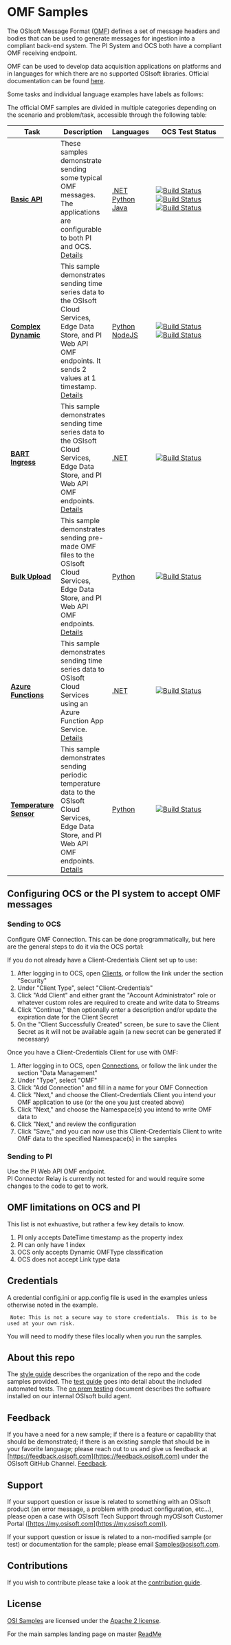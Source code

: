 # OMF Samples

The OSIsoft Message Format ([OMF](https://pisquare.osisoft.com/community/developers-club/omf)) defines a set of message headers and bodies that can be used to generate messages for ingestion into a compliant back-end system. The PI System and OCS both have a compliant OMF receiving endpoint.

OMF can be used to develop data acquisition applications on platforms and in languages for which there are no supported OSIsoft libraries. Official documentation can be found [here](https://omf-docs.readthedocs.io/en/latest/).

Some tasks and individual language examples have labels as follows:

The official OMF samples are divided in multiple categories depending on the scenario and problem/task, accessible through the following table:

| Task                                                                | Description                                                                                                                                                                                                | Languages                                                                                                                                  | &nbsp;&nbsp;&nbsp;OCS&nbsp;Test&nbsp;Status&nbsp;&nbsp;&nbsp;&nbsp;&nbsp;&nbsp;&nbsp;                                                                                                                                                                                                                                                                                                                                                                                                                                                                                                                                                                                                                                                                                                               | &nbsp;&nbsp;&nbsp;EDS&nbsp;Test&nbsp;Status&nbsp;&nbsp;&nbsp;&nbsp;&nbsp;&nbsp;&nbsp;                                                                                                                                                                                                                                                                                                                                                                    | &nbsp;&nbsp;&nbsp;&nbsp;PI&nbsp;Test&nbsp;Status&nbsp;&nbsp;&nbsp;&nbsp;&nbsp;&nbsp;&nbsp;                                                                                                                                                                                                                                                                                                                                                                                                                                                                                                                                                                                                                                                                                                                            |
| ------------------------------------------------------------------- | ---------------------------------------------------------------------------------------------------------------------------------------------------------------------------------------------------------- | ------------------------------------------------------------------------------------------------------------------------------------------ | --------------------------------------------------------------------------------------------------------------------------------------------------------------------------------------------------------------------------------------------------------------------------------------------------------------------------------------------------------------------------------------------------------------------------------------------------------------------------------------------------------------------------------------------------------------------------------------------------------------------------------------------------------------------------------------------------------------------------------------------------------------------------------------------------- | -------------------------------------------------------------------------------------------------------------------------------------------------------------------------------------------------------------------------------------------------------------------------------------------------------------------------------------------------------------------------------------------------------------------------------------------------------- | --------------------------------------------------------------------------------------------------------------------------------------------------------------------------------------------------------------------------------------------------------------------------------------------------------------------------------------------------------------------------------------------------------------------------------------------------------------------------------------------------------------------------------------------------------------------------------------------------------------------------------------------------------------------------------------------------------------------------------------------------------------------------------------------------------------------- |
| **[Basic API](basic_samples/OMF_API)**                              | These samples demonstrate sending some typical OMF messages. The applications are configurable to both PI and OCS. [Details](basic_samples/OMF_API)                                                        | [.NET](basic_samples/OMF_API/CSharp/OMF_API)</br>[Python](basic_samples/OMF_API/Python3)</br>[Java](basic_samples/OMF_API/Java/omfapijava) | [![Build Status](https://dev.azure.com/osieng/engineering/_apis/build/status/product-readiness/OMF/OMF_API_DotNet?branchName=master&jobName=Tests_OCS)](https://dev.azure.com/osieng/engineering/_build?definitionId=943&branchName=master&jobName=Tests_OCS) </br> [![Build Status](https://dev.azure.com/osieng/engineering/_apis/build/status/product-readiness/OMF/OMF_API_Python?branchName=master&jobName=Tests_OCS)](https://dev.azure.com/osieng/engineering/_build?definitionId=949&branchName=master&jobName=Tests_OCS) </br> [![Build Status](https://dev.azure.com/osieng/engineering/_apis/build/status/product-readiness/OMF/OMF_API_Java?branchName=master&jobName=Tests_OCS)](https://dev.azure.com/osieng/engineering/_build?definitionId=945&branchName=master&jobName=Tests_OCS) | Not Run </br>Not Run </br>Not Run                                                                                                                                                                                                                                                                                                                                                                                                                        | [![Build Status](https://dev.azure.com/osieng/engineering/_apis/build/status/product-readiness/OMF/OMF_API_DotNet?branchName=master&jobName=Tests_OnPrem)](https://dev.azure.com/osieng/engineering/_build?definitionId=943&branchName=master&jobName=Tests_OnPrem) </br> [![Build Status](https://dev.azure.com/osieng/engineering/_apis/build/status/product-readiness/OMF/OMF_API_Python?branchName=master&jobName=Tests_OnPrem)](https://dev.azure.com/osieng/engineering/_build?definitionId=949&branchName=master&jobName=Tests_OnPrem) </br> [![Build Status](https://dev.azure.com/osieng/engineering/_apis/build/status/product-readiness/OMF/OMF_API_Java?branchName=master&jobName=Tests_OnPrem)](https://dev.azure.com/osieng/engineering/_build?definitionId=945&branchName=master&jobName=Tests_OnPrem) |
| **[Complex Dynamic](basic_samples/Complex_Dynamic)**                | This sample demonstrates sending time series data to the OSIsoft Cloud Services, Edge Data Store, and PI Web API OMF endpoints. It sends 2 values at 1 timestamp. [Details](basic_samples/Complex_Dynamic) | [Python](basic_samples/Complex_Dynamic/Python) </br> [NodeJS](basic_samples/Complex_Dynamic/NodeJS)                                        | [![Build Status](https://dev.azure.com/osieng/engineering/_apis/build/status/product-readiness/OMF/OMF_DC_Python?branchName=master&jobName=Tests_OCS)](https://dev.azure.com/osieng/engineering/_build?definitionId=1436&branchName=master) </br> [![Build Status](https://dev.azure.com/osieng/engineering/_apis/build/status/product-readiness/OMF/OMF_DC_nodeJS?jobName=Tests_OCS)](https://dev.azure.com/osieng/engineering/_build?definitionId=1507)                                                                                                                                                                                                                                                                                                                                           | [![Build Status](https://dev.azure.com/osieng/engineering/_apis/build/status/product-readiness/OMF/OMF_DC_Python?branchName=master&jobName=Tests_EDS)](https://dev.azure.com/osieng/engineering/_build?definitionId=1436&branchName=master)</br> [![Build Status](https://dev.azure.com/osieng/engineering/_apis/build/status/product-readiness/OMF/OMF_DC_nodeJS?jobName=Tests_EDS)](https://dev.azure.com/osieng/engineering/_build?definitionId=1507) | [![Build Status](https://dev.azure.com/osieng/engineering/_apis/build/status/product-readiness/OMF/OMF_DC_Python?branchName=master&jobName=Tests_OnPrem)](https://dev.azure.com/osieng/engineering/_build?definitionId=1436&branchName=master)</br> [![Build Status](https://dev.azure.com/osieng/engineering/_apis/build/status/product-readiness/OMF/OMF_DC_nodeJS?jobName=Tests_OnPrem)](https://dev.azure.com/osieng/engineering/_build?definitionId=1507)                                                                                                                                                                                                                                                                                                                                                        |
| **[BART Ingress](advanced_samples/BartIngress/DotNet)**             | This sample demonstrates sending time series data to the OSIsoft Cloud Services, Edge Data Store, and PI Web API OMF endpoints. [Details](advanced_samples/BartIngress/DotNet)                             | [.NET](advanced_samples/BartIngress/DotNet)                                                                                                | [![Build Status](https://dev.azure.com/osieng/engineering/_apis/build/status/product-readiness/OMF/BartIngress_DotNet?branchName=master)](https://dev.azure.com/osieng/engineering/_build?definitionId=1425&branchName=master)                                                                                                                                                                                                                                                                                                                                                                                                                                                                                                                                                                      | [![Build Status](https://dev.azure.com/osieng/engineering/_apis/build/status/product-readiness/OMF/BartIngress_DotNet?branchName=master)](https://dev.azure.com/osieng/engineering/_build?definitionId=1425&branchName=master)                                                                                                                                                                                                                           | [![Build Status](https://dev.azure.com/osieng/engineering/_apis/build/status/product-readiness/OMF/BartIngress_DotNet?branchName=master)](https://dev.azure.com/osieng/engineering/_build?definitionId=1425&branchName=master)                                                                                                                                                                                                                                                                                                                                                                                                                                                                                                                                                                                        |
| **[Bulk Upload](advanced_samples/Bulk_Uploader/Python)**            | This sample demonstrates sending pre-made OMF files to the OSIsoft Cloud Services, Edge Data Store, and PI Web API OMF endpoints. [Details](advanced_samples/Bulk_Uploader/Python)                         | [Python](advanced_samples/Bulk_Uploader/Python)                                                                                            | [![Build Status](https://dev.azure.com/osieng/engineering/_apis/build/status/product-readiness/OMF/OMF_BU_Python?branchName=master&jobName=Tests_OCS)](https://dev.azure.com/osieng/engineering/_build?definitionId=1679&branchName=master)                                                                                                                                                                                                                                                                                                                                                                                                                                                                                                                                                         | [![Build Status](https://dev.azure.com/osieng/engineering/_apis/build/status/product-readiness/OMF/OMF_BU_Python?branchName=master&jobName=Tests_EDS)](https://dev.azure.com/osieng/engineering/_build?definitionId=1679&branchName=master)                                                                                                                                                                                                              | [![Build Status](https://dev.azure.com/osieng/engineering/_apis/build/status/product-readiness/OMF/OMF_BU_Python?branchName=master&jobName=Tests_OnPrem)](https://dev.azure.com/osieng/engineering/_build?definitionId=1679&branchName=master)                                                                                                                                                                                                                                                                                                                                                                                                                                                                                                                                                                        |
| **[Azure Functions](advanced_samples/AzureFunctions/DotNet)**       | This sample demonstrates sending time series data to OSIsoft Cloud Services using an Azure Function App Service. [Details](advanced_samples/AzureFunctions/DotNet)                                         | [.NET](advanced_samples/AzureFunctions/DotNet)                                                                                             | [![Build Status](https://dev.azure.com/osieng/engineering/_apis/build/status/product-readiness/OMF/AzureFunctions_DotNet?branchName=master)](https://dev.azure.com/osieng/engineering/_build?definitionId=1743&branchName=master)                                                                                                                                                                                                                                                                                                                                                                                                                                                                                                                                                                   | N/A                                                                                                                                                                                                                                                                                                                                                                                                                                                      | N/A                                                                                                                                                                                                                                                                                                                                                                                                                                                                                                                                                                                                                                                                                                                                                                                                                   |
| **[Temperature Sensor](advanced_samples/TemperatureSensor/Python)** | This sample demonstrates sending periodic temperature data to the OSIsoft Cloud Services, Edge Data Store, and PI Web API OMF endpoints. [Details](advanced_samples/TemperatureSensor/Python)              | [Python](advanced_samples/TemperatureSensor/Python)                                                                                        | [![Build Status](https://dev.azure.com/osieng/engineering/_apis/build/status/product-readiness/OMF/OMF_Temp_Python?branchName=master&jobName=Tests_OCS)](https://dev.azure.com/osieng/engineering/_build/latest?definitionId=2164&branchName=master)                                                                                                                                                                                                                                                                                                                                                                                                                                                                                                                                                | [![Build Status](https://dev.azure.com/osieng/engineering/_apis/build/status/product-readiness/OMF/OMF_Temp_Python?branchName=master&jobName=Tests_EDS)](https://dev.azure.com/osieng/engineering/_build/latest?definitionId=2164&branchName=master)                                                                                                                                                                                                     | [![Build Status](https://dev.azure.com/osieng/engineering/_apis/build/status/product-readiness/OMF/OMF_Temp_Python?branchName=master&jobName=Tests_PI)](https://dev.azure.com/osieng/engineering/_build/latest?definitionId=2164&branchName=master)                                                                                                                                                                                                                                                                                                                                                                                                                                                                                                                                                                   |

## Configuring OCS or the PI system to accept OMF messages

### Sending to OCS

Configure OMF Connection. This can be done programmatically, but here are the general steps to do it via the OCS portal:

If you do not already have a Client-Credentials Client set up to use:

1. After logging in to OCS, open [Clients](https://cloud.osisoft.com/clients), or follow the link under the section "Security"
1. Under "Client Type", select "Client-Credentials"
1. Click "Add Client" and either grant the "Account Administrator" role or whatever custom roles are required to create and write data to Streams
1. Click "Continue," then optionally enter a description and/or update the expiration date for the Client Secret
1. On the "Client Successfully Created" screen, be sure to save the Client Secret as it will not be available again (a new secret can be generated if necessary)

Once you have a Client-Credentials Client for use with OMF:

1. After logging in to OCS, open [Connections](https://cloud.osisoft.com/connections), or follow the link under the section "Data Management"
1. Under "Type", select "OMF"
1. Click "Add Connection" and fill in a name for your OMF Connection
1. Click "Next," and choose the Client-Credentials Client you intend your OMF application to use (or the one you just created above)
1. Click "Next," and choose the Namespace(s) you intend to write OMF data to
1. Click "Next," and review the configuration
1. Click "Save," and you can now use this Client-Credentials Client to write OMF data to the specified Namespace(s) in the samples

### Sending to PI

Use the PI Web API OMF endpoint.  
PI Connector Relay is currently not tested for and would require some changes to the code to get to work.

## OMF limitations on OCS and PI

This list is not exhuastive, but rather a few key details to know.

1. PI only accepts DateTime timestamp as the property index
1. PI can only have 1 index
1. OCS only accepts Dynamic OMFType classification
1. OCS does not accept Link type data

## Credentials

A credential config.ini or app.config file is used in the examples unless otherwise noted in the example.

     Note: This is not a secure way to store credentials.  This is to be used at your own risk.

You will need to modify these files locally when you run the samples.

## About this repo

The [style guide](https://github.com/osisoft/OSI-Samples/blob/master/STYLE_GUIDE.md) describes the organization of the repo and the code samples provided. The [test guide](https://github.com/osisoft/OSI-Samples/blob/master/TEST_GUIDE.md) goes into detail about the included automated tests. The [on prem testing](https://github.com/osisoft/OSI-Samples/blob/master/miscellaneous/ON_PREM_TESTING.md) document describes the software installed on our internal OSIsoft build agent.

## Feedback

If you have a need for a new sample; if there is a feature or capability that should be demonstrated; if there is an existing sample that should be in your favorite language; please reach out to us and give us feedback at [https://feedback.osisoft.com](https://feedback.osisoft.com) under the OSIsoft GitHub Channel. [Feedback](https://feedback.osisoft.com/forums/922279-osisoft-github).

## Support

If your support question or issue is related to something with an OSIsoft product (an error message, a problem with product configuration, etc...), please open a case with OSIsoft Tech Support through myOSIsoft Customer Portal ([https://my.osisoft.com](https://my.osisoft.com)).

If your support question or issue is related to a non-modified sample (or test) or documentation for the sample; please email Samples@osisoft.com.

## Contributions

If you wish to contribute please take a look at the [contribution guide](https://github.com/osisoft/OSI-Samples/blob/master/CONTRIBUTING.md).

## License

[OSI Samples](https://github.com/osisoft/OSI-Samples) are licensed under the [Apache 2 license](LICENSE).

For the main samples landing page on master [ReadMe](https://github.com/osisoft/OSI-Samples)
